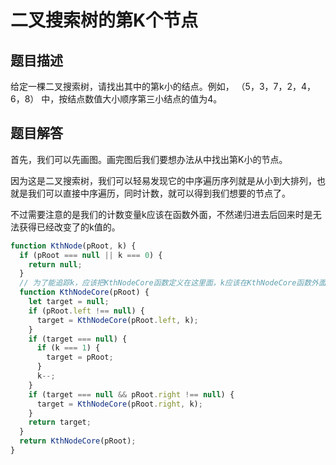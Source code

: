 # 二叉搜索树的第K个节点

## 题目描述

给定一棵二叉搜索树，请找出其中的第k小的结点。例如， （5，3，7，2，4，6，8）    中，按结点数值大小顺序第三小结点的值为4。

## 题目解答

首先，我们可以先画图。画完图后我们要想办法从中找出第K小的节点。

因为这是二叉搜索树，我们可以轻易发现它的中序遍历序列就是从小到大排列，也就是我们可以直接中序遍历，同时计数，就可以得到我们想要的节点了。

不过需要注意的是我们的计数变量k应该在函数外面，不然递归进去后回来时是无法获得已经改变了的k值的。


```javascript
function KthNode(pRoot, k) {
  if (pRoot === null || k === 0) {
    return null;
  }
  // 为了能追踪k，应该把KthNodeCore函数定义在这里面，k应该在KthNodeCore函数外面
  function KthNodeCore(pRoot) {
    let target = null;
    if (pRoot.left !== null) {
      target = KthNodeCore(pRoot.left, k);
    }
    if (target === null) {
      if (k === 1) {
        target = pRoot;
      }
      k--;
    }
    if (target === null && pRoot.right !== null) {
      target = KthNodeCore(pRoot.right, k);
    }
    return target;
  }
  return KthNodeCore(pRoot);
}
```